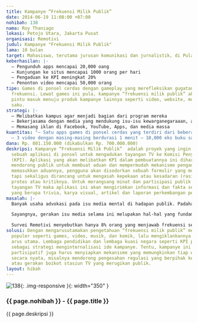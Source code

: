```yaml
---
title: Kampanye “Frekuensi Milik Publik”
date: 2014-06-19 11:08:00 +07:00
nohibah: 138
nama: Roy Thaniago
lokasi: Petojo Utara, Jakarta Pusat
organisasi: Remotivi
judul: Kampanye "Frekuensi Milik Publik"
lama: 10 bulan
target: Mahasiswa, terutama jurusan komunikasi dan jurnalistik, di Pulau Jawa
keberhasilan: |-
  — Pengunduh apps mencapai 20,000 oang
  – Kunjungan ke situs mencapai 1000 orang per hari
  – Pengaduan ke KPI meningkat 20%
  – Penonton video mencapai 50,000 orang
tipe: Games di ponsel cerdas dengan gameplay yang merefleksikan gugatan warga atas
  frekuensi. Lewat games ini pula, kampanye “frekuensi milik publik” akan menjadi
  pintu masuk menuju produk kampanye lainnya seperti video, website, musik, dan buku
  saku.
strategi: |-
  – Melibatkan kampus agar menjadi bagian dari program mereka
  – Bekerjasama dengan media yang mendukung isu-isu kewarganegaraaan, agar menjadi ruang sosialisasi program
  – Memasang iklan di Facebook, YouTube, Apps, dan media massa
kuantitas: "– Satu apps games di ponsel cerdas yang terdiri dari beberapa gameplay
  – 3 video dengan masing-masing berdurasi 1 menit – 10,000 eks buku saku dan selebaran"
dana: Rp. 801.150.000 (dikabulkan Rp. 700.000.000)
deskripsi: Kampanye “Frekuensi Milik Publik”  adalah proyek yang ingin menciptakan
  sebuah aplikasi di ponsel untuk mengadukan tayangan TV ke Komisi Penyiaran Indonesia
  (KPI). Aplikasi yang akan melibatkan KPI dalam pembuatannya ini diharapkan mampu
  mendorong publik untuk membuat aduan dan mempermudah mekanisme pengaduan. Dalam
  memasukkan aduannya, pengguna akan disodorkan sebuah formulir yang mudah dikerjakan
  tapi sekaligus dirancang untuk mengasah kepekaan atau kesadaran (rasionalisasi)
  protes atau kritiknya. Untuk merangsang minat dan partisipasi publik untuk mengadukan
  tayangan TV maka aplikasi ini akan mengirimkan informasi dan fakta secara rutin
  yang berupa trivia, karya visual, artikel dan laporan perkembangan pengaduan.
masalah: |-
  Banyak usaha advokasi pada isu media mental di hadapan publik. Padahal dukungan publik amat dibutuhkan bagi upaya memperbaiki media. Rupanya, ada kesenjangan pengetahuan masyarakat mengenai isu penyiaran dan posisi mereka yang punya hak atas frekuensi yang digunakan stasiun TV. Tanpa mengetahui haknya, masyarakat menjadi tak berdaya.

  Sayangnya, gerakan isu media selama ini melupakan hal-hal yang fundamental. Pertama, gerakan ini alpa melakukan dekonstruksi dan demistifikasi terhadap superioritas media. Kedua, diskusi seputarnya hanya beredar di lingkup tertentu. Ketiga, kurangnya saluran pengetahuan terhadap hal yang mendasar: frekuensi adalah milik publik.

  Survei Remotivi menyebutkan hanya 8% orang yang menjawab frekuensi sebagai milik publik. Kurangnya pengetahuan dasar macam inilah yang menjadi salah satu muara persoalan mandeknya gerakan pada isu media. Perolehan pengetahuan “frekuensi milik publik” akan mengemansipasi dan mereposisi masyarakat dari konsumen menjadi warga negara.
solusi: Dengan mengarusutamakan pengetahuan “frekuensi milik publik” melalui medium-medium
  populer seperti games, video, musik, dan komik, lalu mengiklankannya di media-media
  arus utama. Lembaga pendidikan dan lembaga kuasi negara seperti KPI perlu dilibatkan
  sebagai strategi menginternalisasi ide kampanye. Tentu, kampanye ini selain harus
  partisipatif juga harus menyiapkan mekanisme yang memungkinkan tiap warga bisa terlibat
  secara nyata, misalnya mendorong pengesahan regulasi yang berpihak kepada publik
  atau gerakan boikot stasiun TV yang merugikan publik.
layout: hibah
---
```


![138](/static/img/hibahcms/138.png){: .img-responsive }{: width="350" }

### {{ page.nohibah }} - {{ page.title }}

{{ page.deskripsi }}
